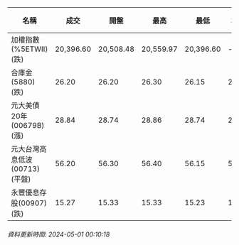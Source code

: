 | 名稱 | 成交 | 開盤 | 最高 | 最低 | 均價 | 成交金額(億) | 昨收 | 漲跌幅 | 漲跌 | 總量 | 昨量 | 振幅 |
| -------- | -------- | -------- | -------- |-------- | -------- | -------- |-------- |-------- |-------- | -------- | -------- |-------- |
|加權指數(%5ETWII) (跌)|20,396.60|20,508.48|20,559.97|20,396.60|-|3,585.20|20,495.52|0.48%|98.92|7,535,782|0|0.80%|
|合庫金(5880) (跌)|26.20|26.20|26.30|26.15|26.22|3.15|26.40|0.76%|0.20|12,001|19,407|0.57%|
|元大美債20年(00679B) (漲)|28.84|28.74|28.86|28.74|28.80|8.16|28.66|0.63%|0.18|28,329|24,400|0.42%|
|元大台灣高息低波(00713) (平盤)|56.20|56.30|56.40|56.15|56.26|1.37|56.20|0.00%|0.00|2,428|4,810|0.44%|
|永豐優息存股(00907) (跌)|15.27|15.33|15.33|15.23|15.27|0.350|15.33|0.39%|0.06|2,294|6,016|0.65%|
###### 資料更新時間: 2024-05-01 00:10:18